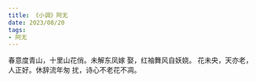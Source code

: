 ```yaml
---
title: 《小调》阿无
date: 2023/08/20
tags:
- 阿无
---
```

春意度青山，十里山花俏。未解东凤嫁
娶，红袖舞风自妖娆。
花未央，天亦老，人正好。休辞流年匆
扰，诗心不老花不凋。

